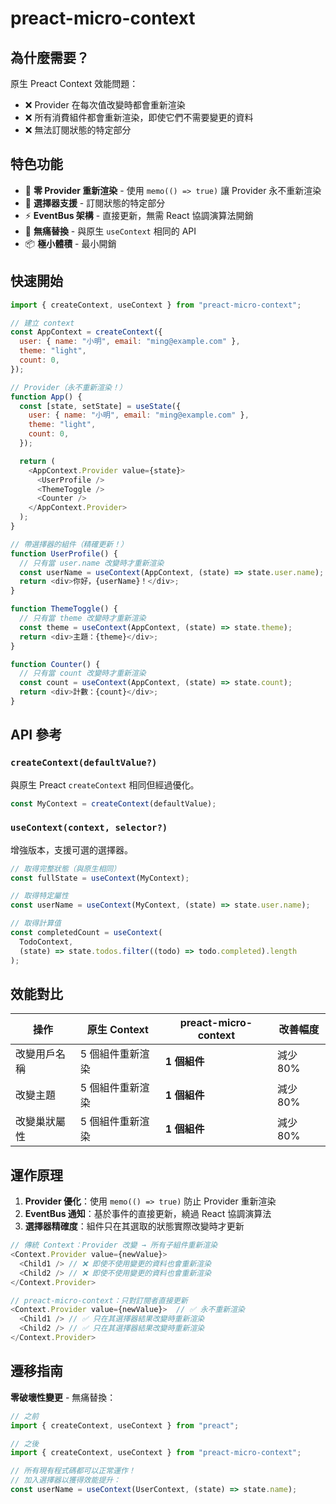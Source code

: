 # preact-micro-context

## 為什麼需要？

原生 Preact Context 效能問題：

- ❌ Provider 在每次值改變時都會重新渲染
- ❌ 所有消費組件都會重新渲染，即使它們不需要變更的資料
- ❌ 無法訂閱狀態的特定部分

## 特色功能

- 🚫 **零 Provider 重新渲染** - 使用 `memo(() => true)` 讓 Provider 永不重新渲染
- 🎯 **選擇器支援** - 訂閱狀態的特定部分
- ⚡ **EventBus 架構** - 直接更新，無需 React 協調演算法開銷
- 🔄 **無痛替換** - 與原生 `useContext` 相同的 API
- 📦 **極小體積** - 最小開銷

## 快速開始

```javascript
import { createContext, useContext } from "preact-micro-context";

// 建立 context
const AppContext = createContext({
  user: { name: "小明", email: "ming@example.com" },
  theme: "light",
  count: 0,
});

// Provider（永不重新渲染！）
function App() {
  const [state, setState] = useState({
    user: { name: "小明", email: "ming@example.com" },
    theme: "light",
    count: 0,
  });

  return (
    <AppContext.Provider value={state}>
      <UserProfile />
      <ThemeToggle />
      <Counter />
    </AppContext.Provider>
  );
}

// 帶選擇器的組件（精確更新！）
function UserProfile() {
  // 只有當 user.name 改變時才重新渲染
  const userName = useContext(AppContext, (state) => state.user.name);
  return <div>你好，{userName}！</div>;
}

function ThemeToggle() {
  // 只有當 theme 改變時才重新渲染
  const theme = useContext(AppContext, (state) => state.theme);
  return <div>主題：{theme}</div>;
}

function Counter() {
  // 只有當 count 改變時才重新渲染
  const count = useContext(AppContext, (state) => state.count);
  return <div>計數：{count}</div>;
}
```

## API 參考

### `createContext(defaultValue?)`

與原生 Preact `createContext` 相同但經過優化。

```javascript
const MyContext = createContext(defaultValue);
```

### `useContext(context, selector?)`

增強版本，支援可選的選擇器。

```javascript
// 取得完整狀態（與原生相同）
const fullState = useContext(MyContext);

// 取得特定屬性
const userName = useContext(MyContext, (state) => state.user.name);

// 取得計算值
const completedCount = useContext(
  TodoContext,
  (state) => state.todos.filter((todo) => todo.completed).length
);
```

## 效能對比

| 操作         | 原生 Context     | preact-micro-context | 改善幅度 |
| ------------ | ---------------- | -------------------- | -------- |
| 改變用戶名稱 | 5 個組件重新渲染 | **1 個組件**         | 減少 80% |
| 改變主題     | 5 個組件重新渲染 | **1 個組件**         | 減少 80% |
| 改變巢狀屬性 | 5 個組件重新渲染 | **1 個組件**         | 減少 80% |

## 運作原理

1. **Provider 優化**：使用 `memo(() => true)` 防止 Provider 重新渲染
2. **EventBus 通知**：基於事件的直接更新，繞過 React 協調演算法
3. **選擇器精確度**：組件只在其選取的狀態實際改變時才更新

```javascript
// 傳統 Context：Provider 改變 → 所有子組件重新渲染
<Context.Provider value={newValue}>
  <Child1 /> // ❌ 即使不使用變更的資料也會重新渲染
  <Child2 /> // ❌ 即使不使用變更的資料也會重新渲染
</Context.Provider>

// preact-micro-context：只對訂閱者直接更新
<Context.Provider value={newValue}>  // ✅ 永不重新渲染
  <Child1 /> // ✅ 只在其選擇器結果改變時重新渲染
  <Child2 /> // ✅ 只在其選擇器結果改變時重新渲染
</Context.Provider>
```

## 遷移指南

**零破壞性變更** - 無痛替換：

```javascript
// 之前
import { createContext, useContext } from "preact";

// 之後
import { createContext, useContext } from "preact-micro-context";

// 所有現有程式碼都可以正常運作！
// 加入選擇器以獲得效能提升：
const userName = useContext(UserContext, (state) => state.name);
```
